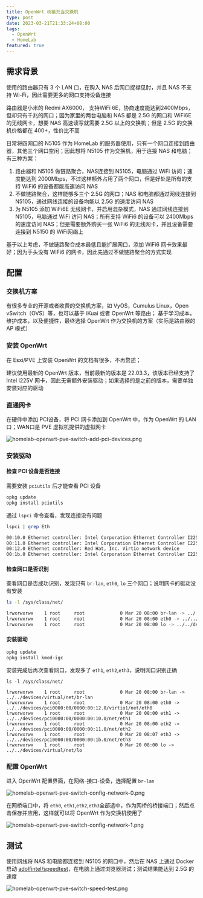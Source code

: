 ```yaml
---
title: OpenWrt 桥接充当交换机
type: post
date: 2023-03-21T21:33:24+08:00
tags:
  - OpenWrt
  - HomeLab
featured: true
---
```


## 需求背景

使用的路由器只有 3 个 LAN 口，在购入 NAS 后网口捉襟见肘，并且 NAS 不支持 Wi-Fi，因此需要更多的网口支持设备连接

路由器是小米的 Redmi AX6000， 支持WiFi 6E，协商速度能达到2400Mbps，但却只有千兆的网口；因为家里的两台电脑和 NAS 都是 2.5G 的网口和 WiFi6E 的无线网卡，想要 NAS 高速读写就需要 2.5G 以上的交换机；但是 2.5G 的交换机价格都在 400+，性价比不高

日常将四网口的 N5105 作为 HomeLab 的服务器使用，只有一个网口连接到路由器，其他三个网口空闲；因此想将 N5105 作为交换机，用于连接 NAS 和电脑；有三种方案：

1. 路由器和 N5105 做链路聚合，NAS连接到 N5105，电脑通过 WiFi 访问；速度能达到 2000Mbps，不过这样额外占用了两个网口，但是好处是所有的支持 WiFi6 的设备都能高速访问 NAS
2. 不做链路聚合，这样能够多三个 2.5G 的网口；NAS 和电脑都通过网线连接到 N5105，通过网线连接的设备均能以 2.5G 的速度访问 NAS
3. 为 N5105 添加 WiFi6E 无线网卡，并启用混杂模式，NAS 通过网线连接到 N5105，电脑通过 WiFi 访问 NAS；所有支持 WiFi6 的设备可以 2400Mbps 的速度访问 NAS；但是需要额外购买一张 WiFi6 的无线网卡，并且设备需要连接到 N5150 的 WiFi网络上

基于以上考虑，不做链路聚合成本最低且能扩展网口，添加 WiFi6 网卡效果最好；因为手头没有 WiFi6 的网卡，因此先通过不做链路聚合的方式实现

## 配置

### 交换机方案

有很多专业的开源或者收费的交换机方案，如 VyOS，Cumulus Linux，Open vSwitch（OVS）等，也可以基于 iKuai 或者 OpenWrt 等路由；
基于学习成本，维护成本，以及便捷性，最终选择 OpenWrt 作为交换机的方案（实际是路由器的 AP 模式）

### 安装 OpenWrt

在 Esxi/PVE 上安装 OpenWrt 的文档有很多，不再赘述；

建议使用最新的 OpenWrt 版本，当前最新的版本是 22.03.3，该版本已经支持了 Intel I225V 网卡，因此无需额外安装驱动；如果选择的是之前的版本，需要单独安装对应的驱动

### 直通网卡

在硬件中添加 PCI设备，将 PCI 网卡添加到 OpenWrt 中，作为 OpenWrt 的 LAN 口；WAN口是 PVE 虚拟机提供的虚拟网卡

![homelab-openwrt-pve-switch-add-pci-devices.png](https://img.hellowood.dev/picture/homelab-openwrt-pve-switch-add-pci-devices.png)

### 安装驱动

#### 检查 PCI 设备是否连接

需要安装 `pciutils` 后才能查看 PCI 设备

```bash
opkg update
opkg install pciutils
```

通过 `lspci` 命令查看，发现连接没有问题

```bash
lspci | grep Eth

00:10.0 Ethernet controller: Intel Corporation Ethernet Controller I225-V (rev 03)
00:11.0 Ethernet controller: Intel Corporation Ethernet Controller I225-V (rev 03)
00:12.0 Ethernet controller: Red Hat, Inc. Virtio network device
00:1b.0 Ethernet controller: Intel Corporation Ethernet Controller I225-V (rev 03)
```

#### 检查网口是否识别

查看网口是否成功识别，发现只有 `br-lan`, `eth0`, `lo` 三个网口；说明网卡的驱动没有安装

```bash
ls -l /sys/class/net/

lrwxrwxrwx    1 root     root             0 Mar 20 08:00 br-lan -> ../../devices/virtual/net/br-lan
lrwxrwxrwx    1 root     root             0 Mar 20 08:00 eth0 -> ../../devices/pci0000:00/0000:00:12.0/virtio1/net/eth0
lrwxrwxrwx    1 root     root             0 Mar 20 08:00 lo -> ../../devices/virtual/net/lo
```

#### 安装驱动

```bash
opkg update
opkg install kmod-igc
```

安装完成后再次查看网口，发现多了 `eth1`, `eth2`,`eth3`，说明网口识别正确

```
ls -l /sys/class/net/

lrwxrwxrwx    1 root     root             0 Mar 20 08:00 br-lan -> ../../devices/virtual/net/br-lan
lrwxrwxrwx    1 root     root             0 Mar 20 08:00 eth0 -> ../../devices/pci0000:00/0000:00:12.0/virtio1/net/eth0
lrwxrwxrwx    1 root     root             0 Mar 20 08:00 eth1 -> ../../devices/pci0000:00/0000:00:10.0/net/eth1
lrwxrwxrwx    1 root     root             0 Mar 20 08:00 eth2 -> ../../devices/pci0000:00/0000:00:11.0/net/eth2
lrwxrwxrwx    1 root     root             0 Mar 20 08:07 eth3 -> ../../devices/pci0000:00/0000:00:1b.0/net/eth3
lrwxrwxrwx    1 root     root             0 Mar 20 08:00 lo -> ../../devices/virtual/net/lo
```

### 配置 OpenWrt

进入 OpenWrt 配置界面，在网络-接口-设备，选择配置 `br-lan`

![homelab-openwrt-pve-switch-config-network-0.png](https://img.hellowood.dev/picture/homelab-openwrt-pve-switch-config-network-0.png)

在网桥端口中，将 `eth0`, `eth1`,`eth2`,`eth3`全部选中，作为网桥的桥接端口；然后点击保存并应用，这样就可以将 OpenWrt 作为交换机使用了

![homelab-openwrt-pve-switch-config-network-1.png](https://img.hellowood.dev/picture/homelab-openwrt-pve-switch-config-network-1.png)

## 测试

使用网线将 NAS 和电脑都连接到 N5105 的网口中，然后在 NAS 上通过 Docker 启动 [adolfintel/speedtest](https://github.com/librespeed/speedtest)，在电脑上通过浏览器测试；测试结果能达到 2.5G 的速度

![homelab-openwrt-pve-switch-speed-test.png](https://img.hellowood.dev/picture/homelab-openwrt-pve-switch-speed-test.png)
